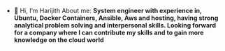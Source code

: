 - 👋 Hi, I’m Harijith
About me: 
**System engineer with experience in, Ubuntu, Docker Containers, Ansible, Aws and hosting, having strong analytical problem solving and interpersonal skills.   Looking forward for a company where I can contribute my skills and to gain more knowledge on the cloud world**
